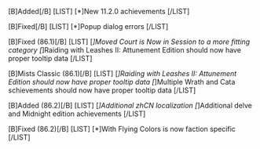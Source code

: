 [B]Added[/B]
[LIST]
[*]New 11.2.0 achievements
[/LIST]

[B]Fixed[/B]
[LIST]
[*]Popup dialog errors
[/LIST]

[B]Fixed (86.1)[/B]
[LIST]
[*]Moved Court is Now in Session to a more fitting category
[*]Raiding with Leashes II: Attunement Edition should now have proper tooltip data
[/LIST]

[B]Mists Classic (86.1)[/B]
[LIST]
[*]Raiding with Leashes II: Attunement Edition should now have proper tooltip data
[*]Multiple Wrath and Cata schievements should now have proper tooltip data
[/LIST]

[B]Added (86.2)[/B]
[LIST]
[*]Additional zhCN localization
[*]Additional delve and Midnight edition achievements
[/LIST]

[B]Fixed (86.2)[/B]
[LIST]
[*]With Flying Colors is now faction specific
[/LIST]
